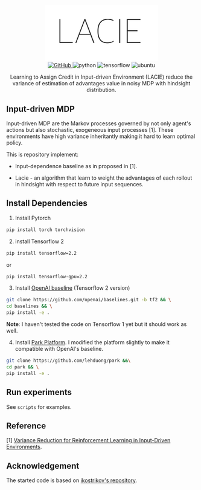 <p align="center">
<img src="assets/logo.png" style="max-width:300px"/>
<br>
<a href="https://github.com/lehduong/Job-Scheduling-with-Reinforcement-Learning/blob/master/LICENSE">
    <img alt="GitHub" src="https://img.shields.io/github/license/lehduong/Job-Scheduling-with-Reinforcement-Learning">
</a>
<img alt="python" src="https://img.shields.io/badge/python-%3E%3D3.6-blue">
<img alt="tensorflow" src="https://img.shields.io/badge/tensorflow-%3E%3D2.2.0-orange">
<img alt="ubuntu" src="https://img.shields.io/badge/ubuntu-%3E%3D18.04-yellowgreen">
</p>
</h1>

<p align="center">
Learning to Assign Credit in Input-driven Environment (LACIE) reduce the variance of estimation of advantages value in noisy MDP with hindsight distribution.
</p>

## Input-driven MDP
Input-driven MDP are the Markov processes governed by not only agent's actions but also stochastic, exogeneous input processes [1]. These environments have high variance inheritantly making it hard to learn optimal policy.

This is repository implement:

+ Input-dependence baseline as in proposed in [1].

+ Lacie - an algorithm that learn to weight the advantages of each rollout in hindsight with respect to future input sequences.

## Install Dependencies

1. Install Pytorch 

```bash
pip install torch torchvision
```

2. install Tensorflow 2

```bash
pip install tensorflow=2.2
```
or 
```bash
pip install tensorflow-gpu=2.2
```

3. Install [OpenAI baseline](https://github.com/openai/baselines/tree/tf2) (Tensorflow 2 version)
```bash
git clone https://github.com/openai/baselines.git -b tf2 && \
cd baselines && \
pip install -e .
```

**Note**: I haven't tested the code on Tensorflow 1 yet but it should work as well.

4. Install [Park Platform](https://github.com/park-project/park). I modified the platform slightly to make it compatible with OpenAI's baseline.
```bash
git clone https://github.com/lehduong/park &&\
cd park && \
pip install -e .
```

## Run experiments
See `scripts` for examples.

## Reference

 [1] [Variance Reduction for Reinforcement Learning in Input-Driven Environments](https://openreview.net/forum?id=Hyg1G2AqtQ).

## Acknowledgement
The started code is based on [ikostrikov's repository](https://github.com/ikostrikov/pytorch-a2c-ppo-acktr-gail).

